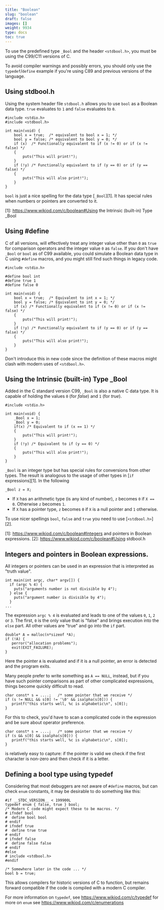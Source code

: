 ```yaml
---
title: "Boolean"
slug: "boolean"
draft: false
images: []
weight: 9934
type: docs
toc: true
---
```


To use the predefined type `_Bool` and the header `<stdbool.h>`, you must be using the C99/C11 versions of C.

To avoid compiler warnings and possibly errors, you should only use the `typedef`/`define` example if you're using C89 and previous versions of the language.

## Using stdbool.h
<!-- if version [gte C99] -->

Using the system header file `stdbool.h` allows you to use `bool` as a Boolean data type. `true` evaluates to `1` and `false` evaluates to `0`.

    #include <stdio.h>
    #include <stdbool.h>
    
    int main(void) {
        bool x = true;  /* equivalent to bool x = 1; */
        bool y = false; /* equivalent to bool y = 0; */
        if (x)  /* Functionally equivalent to if (x != 0) or if (x != false) */
        {
            puts("This will print!");
        }
        if (!y) /* Functionally equivalent to if (y == 0) or if (y == false) */
        {
            puts("This will also print!");
        }
    }
`bool` is just a nice spelling for the data type [`_Bool`][1]. It has special rules when numbers or pointers are converted to it.
<!-- end version if --> 
[1]: https://www.wikiod.com/c/boolean#Using the Intrinsic (built-in)  Type _Bool

## Using #define
<!-- if version [lte C89] -->
C of all versions, will effectively treat any integer value other than `0` as `true` for comparison operators and the integer value `0` as `false`. If you don't have `_Bool` or `bool` as of C99 available, you could simulate a Boolean data type in C using `#define` macros, and you might still find such things in legacy code.


    #include <stdio.h>
    
    #define bool int
    #define true 1
    #define false 0

    int main(void) {
        bool x = true;  /* Equivalent to int x = 1; */
        bool y = false; /* Equivalent to int y = 0; */
        if (x) /* Functionally equivalent to if (x != 0) or if (x != false) */
        {
            puts("This will print!");
        }
        if (!y) /* Functionally equivalent to if (y == 0) or if (y == false) */
        {
            puts("This will also print!");
        }
    }

Don't introduce this in new code since the definition of these macros might clash with modern uses of `<stdbool.h>`.

<!--end version if -->

## Using the Intrinsic (built-in)  Type _Bool
<!-- if version [gte C99] -->

Added in the C standard version C99, `_Bool` is also a native C data type. It is capable of holding the values `0` (for *false*) and `1` (for *true*). 

    #include <stdio.h>
    
    int main(void) {
        _Bool x = 1; 
        _Bool y = 0;
        if(x) /* Equivalent to if (x == 1) */
        {
            puts("This will print!");
        }
        if (!y) /* Equivalent to if (y == 0) */
        {
            puts("This will also print!");
        }
    }

 `_Bool` is an integer type but has special rules for conversions from other types. The result is analogous to the usage of other types in [`if` expressions][1]. In the following

    _Bool z = X;

 - If `X` has an arithmetic type (is any kind of number), `z` becomes `0` if `X == 0`. Otherwise `z` becomes `1`. 
- If `X` has a pointer type, `z` becomes `0` if `X` is a null pointer and `1` otherwise. 

To use nicer spellings `bool`, `false` and `true` you need to use [`<stdbool.h>`][2]. 

<!-- end version if -->
[1]: https://www.wikiod.com/c/boolean#Integers and pointers in Boolean expressions.
[2]: https://www.wikiod.com/c/boolean#Using stdbool.h

## Integers and pointers in Boolean expressions.
 All integers or pointers can be used in an expression that is interpreted as "truth value".

    int main(int argc, char* argv[]) {
      if (argc % 4) {
        puts("arguments number is not divisible by 4");
      } else {
        puts("argument number is divisible by 4");
      }
    ...

The expression `argc % 4` is evaluated and leads to one of the values `0`, `1`, `2` or `3`. The first, `0` is the only value that is "false" and brings execution into the `else` part. All other values are "true" and go into the `if` part.

    double* A = malloc(n*sizeof *A);
    if (!A) {
       perror("allocation problems");
       exit(EXIT_FAILURE);
    }

Here the pointer `A` is evaluated and if it is a null pointer, an error is detected and the program exits.

Many people prefer to write something as `A == NULL`, instead, but if you have such pointer comparisons as part of other complicated expressions, things become quickly difficult to read.

    char const* s = ....;   /* some pointer that we receive */
    if (s != NULL && s[0] != '\0' && isalpha(s[0])) {
       printf("this starts well, %c is alphabetic\n", s[0]);
    }

For this to check, you'd have to scan a complicated code in the expression and be sure about operator preference.

    char const* s = ....;   /* some pointer that we receive */
    if (s && s[0] && isalpha(s[0])) {
       printf("this starts well, %c is alphabetic\n", s[0]);
    }

is relatively easy to capture: if the pointer is valid we check if the first character is non-zero and then check if it is a letter.



## Defining a bool type using typedef
Considering that most debuggers are not aware of `#define` macros, but can check `enum` constants, it may be desirable to do something like this:

    #if __STDC_VERSION__ < 199900L
    typedef enum { false, true } bool;
    /* Modern C code might expect these to be macros. */
    # ifndef bool
    #  define bool bool
    # endif
    # ifndef true
    #  define true true
    # endif
    # ifndef false
    #  define false false
    # endif
    #else
    # include <stdbool.h>
    #endif

    /* Somewhere later in the code ... */
    bool b = true;

This allows compilers for historic versions of C to function, but remains forward compatible if the code is compiled with a modern C compiler.

For more information on `typedef`, see https://www.wikiod.com/c/typedef for more on `enum` see https://www.wikiod.com/c/enumerations

